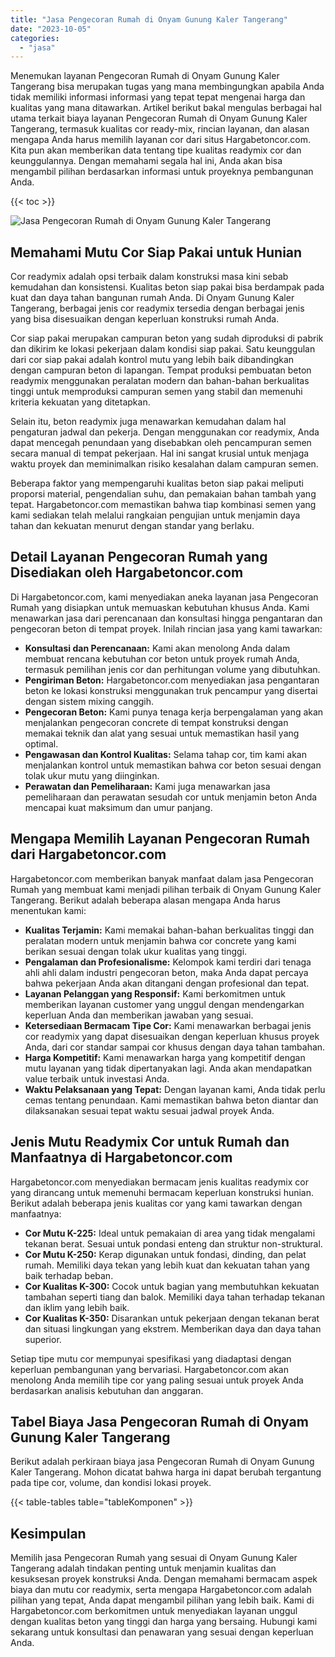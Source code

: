 ```yaml
---
title: "Jasa Pengecoran Rumah di Onyam Gunung Kaler Tangerang"
date: "2023-10-05"
categories: 
  - "jasa"
---
```



Menemukan layanan Pengecoran Rumah di Onyam Gunung Kaler Tangerang bisa merupakan tugas yang mana membingungkan apabila Anda tidak memiliki informasi informasi yang tepat tepat mengenai harga dan kualitas yang mana ditawarkan. Artikel berikut bakal mengulas berbagai hal utama terkait biaya layanan Pengecoran Rumah di Onyam Gunung Kaler Tangerang, termasuk kualitas cor ready-mix, rincian layanan, dan alasan mengapa Anda harus memilih layanan cor dari situs Hargabetoncor.com. Kita pun akan memberikan data tentang tipe kualitas readymix cor dan keunggulannya. Dengan memahami segala hal ini, Anda akan bisa mengambil pilihan berdasarkan informasi untuk proyeknya pembangunan Anda.

{{< toc >}}

![Jasa Pengecoran Rumah di Onyam Gunung Kaler Tangerang](https://hargareadymixid.github.io/hbc/readymix-hbc%20(14).png)

## Memahami Mutu Cor Siap Pakai untuk Hunian

Cor readymix adalah opsi terbaik dalam konstruksi masa kini sebab kemudahan dan konsistensi. Kualitas beton siap pakai bisa berdampak pada kuat dan daya tahan bangunan rumah Anda. Di Onyam Gunung Kaler Tangerang, berbagai jenis cor readymix tersedia dengan berbagai jenis yang bisa disesuaikan dengan keperluan konstruksi rumah Anda.

Cor siap pakai merupakan campuran beton yang sudah diproduksi di pabrik dan dikirim ke lokasi pekerjaan dalam kondisi siap pakai. Satu keunggulan dari cor siap pakai adalah kontrol mutu yang lebih baik dibandingkan dengan campuran beton di lapangan. Tempat produksi pembuatan beton readymix menggunakan peralatan modern dan bahan-bahan berkualitas tinggi untuk memproduksi campuran semen yang stabil dan memenuhi kriteria kekuatan yang ditetapkan.

Selain itu, beton readymix juga menawarkan kemudahan dalam hal pengaturan jadwal dan pekerja. Dengan menggunakan cor readymix, Anda dapat mencegah penundaan yang disebabkan oleh pencampuran semen secara manual di tempat pekerjaan. Hal ini sangat krusial untuk menjaga waktu proyek dan meminimalkan risiko kesalahan dalam campuran semen.

Beberapa faktor yang mempengaruhi kualitas beton siap pakai meliputi proporsi material, pengendalian suhu, dan pemakaian bahan tambah yang tepat. Hargabetoncor.com memastikan bahwa tiap kombinasi semen yang kami sediakan telah melalui rangkaian pengujian untuk menjamin daya tahan dan kekuatan menurut dengan standar yang berlaku.

## Detail Layanan Pengecoran Rumah yang Disediakan oleh Hargabetoncor.com

Di Hargabetoncor.com, kami menyediakan aneka layanan jasa Pengecoran Rumah yang disiapkan untuk memuaskan kebutuhan khusus Anda. Kami menawarkan jasa dari perencanaan dan konsultasi hingga pengantaran dan pengecoran beton di tempat proyek. Inilah rincian jasa yang kami tawarkan:

- **Konsultasi dan Perencanaan:** Kami akan menolong Anda dalam membuat rencana kebutuhan cor beton untuk proyek rumah Anda, termasuk pemilihan jenis cor dan perhitungan volume yang dibutuhkan.
- **Pengiriman Beton:** Hargabetoncor.com menyediakan jasa pengantaran beton ke lokasi konstruksi menggunakan truk pencampur yang disertai dengan sistem mixing canggih.
- **Pengecoran Beton:** Kami punya tenaga kerja berpengalaman yang akan menjalankan pengecoran concrete di tempat konstruksi dengan memakai teknik dan alat yang sesuai untuk memastikan hasil yang optimal.
- **Pengawasan dan Kontrol Kualitas:** Selama tahap cor, tim kami akan menjalankan kontrol untuk memastikan bahwa cor beton sesuai dengan tolak ukur mutu yang diinginkan.
- **Perawatan dan Pemeliharaan:** Kami juga menawarkan jasa pemeliharaan dan perawatan sesudah cor untuk menjamin beton Anda mencapai kuat maksimum dan umur panjang.

## Mengapa Memilih Layanan Pengecoran Rumah dari Hargabetoncor.com

Hargabetoncor.com memberikan banyak manfaat dalam jasa Pengecoran Rumah yang membuat kami menjadi pilihan terbaik di Onyam Gunung Kaler Tangerang. Berikut adalah beberapa alasan mengapa Anda harus menentukan kami:

- **Kualitas Terjamin:** Kami memakai bahan-bahan berkualitas tinggi dan peralatan modern untuk menjamin bahwa cor concrete yang kami berikan sesuai dengan tolak ukur kualitas yang tinggi.
- **Pengalaman dan Profesionalisme:** Kelompok kami terdiri dari tenaga ahli ahli dalam industri pengecoran beton, maka Anda dapat percaya bahwa pekerjaan Anda akan ditangani dengan profesional dan tepat.
- **Layanan Pelanggan yang Responsif:** Kami berkomitmen untuk memberikan layanan customer yang unggul dengan mendengarkan keperluan Anda dan memberikan jawaban yang sesuai.
- **Ketersediaan Bermacam Tipe Cor:** Kami menawarkan berbagai jenis cor readymix yang dapat disesuaikan dengan keperluan khusus proyek Anda, dari cor standar sampai cor khusus dengan daya tahan tambahan.
- **Harga Kompetitif:** Kami menawarkan harga yang kompetitif dengan mutu layanan yang tidak dipertanyakan lagi. Anda akan mendapatkan value terbaik untuk investasi Anda.
- **Waktu Pelaksanaan yang Tepat:** Dengan layanan kami, Anda tidak perlu cemas tentang penundaan. Kami memastikan bahwa beton diantar dan dilaksanakan sesuai tepat waktu sesuai jadwal proyek Anda.

## Jenis Mutu Readymix Cor untuk Rumah dan Manfaatnya di Hargabetoncor.com

Hargabetoncor.com menyediakan bermacam jenis kualitas readymix cor yang dirancang untuk memenuhi bermacam keperluan konstruksi hunian. Berikut adalah beberapa jenis kualitas cor yang kami tawarkan dengan manfaatnya:

- **Cor Mutu K-225:** Ideal untuk pemakaian di area yang tidak mengalami tekanan berat. Sesuai untuk pondasi enteng dan struktur non-struktural.
- **Cor Mutu K-250:** Kerap digunakan untuk fondasi, dinding, dan pelat rumah. Memiliki daya tekan yang lebih kuat dan kekuatan tahan yang baik terhadap beban.
- **Cor Kualitas K-300:** Cocok untuk bagian yang membutuhkan kekuatan tambahan seperti tiang dan balok. Memiliki daya tahan terhadap tekanan dan iklim yang lebih baik.
- **Cor Kualitas K-350:** Disarankan untuk pekerjaan dengan tekanan berat dan situasi lingkungan yang ekstrem. Memberikan daya dan daya tahan superior.

Setiap tipe mutu cor mempunyai spesifikasi yang diadaptasi dengan keperluan pembangunan yang bervariasi. Hargabetoncor.com akan menolong Anda memilih tipe cor yang paling sesuai untuk proyek Anda berdasarkan analisis kebutuhan dan anggaran.

## Tabel Biaya Jasa Pengecoran Rumah di Onyam Gunung Kaler Tangerang

Berikut adalah perkiraan biaya jasa Pengecoran Rumah di Onyam Gunung Kaler Tangerang. Mohon dicatat bahwa harga ini dapat berubah tergantung pada tipe cor, volume, dan kondisi lokasi proyek.

{{< table-tables table="tableKomponen" >}}

## Kesimpulan

Memilih jasa Pengecoran Rumah yang sesuai di Onyam Gunung Kaler Tangerang adalah tindakan penting untuk menjamin kualitas dan kesuksesan proyek konstruksi Anda. Dengan memahami bermacam aspek biaya dan mutu cor readymix, serta mengapa Hargabetoncor.com adalah pilihan yang tepat, Anda dapat mengambil pilihan yang lebih baik. Kami di Hargabetoncor.com berkomitmen untuk menyediakan layanan unggul dengan kualitas beton yang tinggi dan harga yang bersaing. Hubungi kami sekarang untuk konsultasi dan penawaran yang sesuai dengan keperluan Anda.
